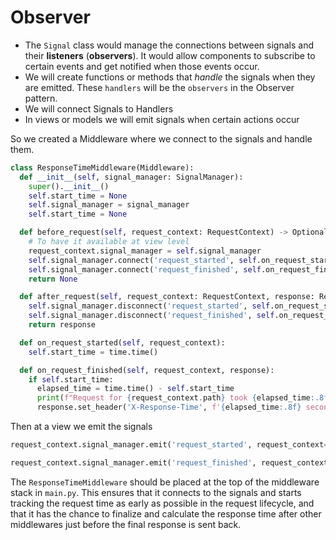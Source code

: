 # Observer
- The `Signal` class would manage the connections between signals and their **listeners** (**observers**). 
  It would allow components to subscribe to certain events and get notified when those events occur.
- We will create functions or methods that _handle_ the signals when they are emitted. 
  These `handlers` will be the `observers` in the Observer pattern.
- We will connect Signals to Handlers
- In views or models we will emit signals when certain actions occur

So we created a Middleware where we connect to the signals and handle them. 
```python
class ResponseTimeMiddleware(Middleware):
  def __init__(self, signal_manager: SignalManager):
    super().__init__()
    self.start_time = None
    self.signal_manager = signal_manager
    self.start_time = None

  def before_request(self, request_context: RequestContext) -> Optional[Response]:
    # To have it available at view level
    request_context.signal_manager = self.signal_manager
    self.signal_manager.connect('request_started', self.on_request_started)
    self.signal_manager.connect('request_finished', self.on_request_finished)
    return None

  def after_request(self, request_context: RequestContext, response: Response) -> Optional[Response]:
    self.signal_manager.disconnect('request_started', self.on_request_started)
    self.signal_manager.disconnect('request_finished', self.on_request_finished)
    return response

  def on_request_started(self, request_context):
    self.start_time = time.time()

  def on_request_finished(self, request_context, response):
    if self.start_time:
      elapsed_time = time.time() - self.start_time
      print(f"Request for {request_context.path} took {elapsed_time:.8f} seconds")
      response.set_header('X-Response-Time', f'{elapsed_time:.8f} seconds')
```

Then at a view we emit the signals
```python
request_context.signal_manager.emit('request_started', request_context=request_context)

request_context.signal_manager.emit('request_finished', request_context=request_context, response=response)
```

The `ResponseTimeMiddleware` should be placed at the top of the middleware stack in `main.py`.
This ensures that it connects to the signals and starts tracking the request time as early as possible
in the request lifecycle, and that it has the chance to finalize and calculate the response time
after other middlewares just before the final response is sent back.
